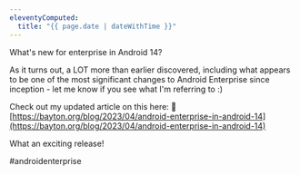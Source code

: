 ```yaml
---
eleventyComputed:
  title: "{{ page.date | dateWithTime }}"
---
```

What's new for enterprise in Android 14?

As it turns out, a LOT more than earlier discovered, including what appears to be one of the most significant changes to Android Enterprise since inception - let me know if you see what I'm referring to :)

Check out my updated article on this here: 🔗 [https://bayton.org/blog/2023/04/android-enterprise-in-android-14](https://bayton.org/blog/2023/04/android-enterprise-in-android-14)

What an exciting release!

#androidenterprise 